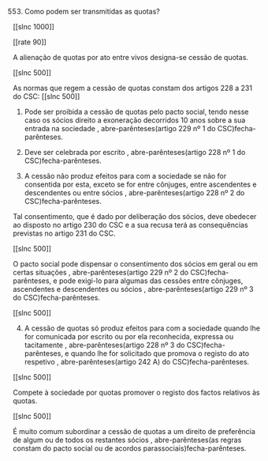 553.  Como  podem  ser transmitidas  as quotas?

[[slnc 1000]]

[[rate 90]]

A alienação de quotas por ato entre vivos designa-se cessão de quotas.

[[slnc 500]]

As normas que regem  a cessão de quotas constam dos  artigos 228 a 231 do  CSC:
[[slnc 500]]

1)  Pode  ser  proibida  a cessão de quotas  pelo  pacto social,  tendo nesse  caso os sócios  direito  a  exoneração  decorridos  10  anos  sobre  a  sua  entrada  na sociedade , abre-parênteses(artigo 229  nº 1 do  CSC)fecha-parênteses.

2)  Deve  ser celebrada  por escrito , abre-parênteses(artigo 228  nº 1 do CSC)fecha-parênteses.

3)  A cessão não  produz  efeitos para  com  a sociedade se não for  consentida por esta, exceto se for entre cônjuges, entre ascendentes e descendentes ou entre sócios  , abre-parênteses(artigo  228  nº  2  do  CSC)fecha-parênteses.


Tal  consentimento,  que  é  dado  por deliberação  dos  sócios, deve obedecer ao disposto  no artigo 230 do  CSC e a sua  recusa  terá  as  consequências  previstas  no  artigo  231 do  CSC.

[[slnc 500]]

O  pacto social  pode  dispensar  o  consentimento  dos  sócios  em  geral  ou  em  certas situações , abre-parênteses(artigo 229 nº 2 do CSC)fecha-parênteses, e pode exigi-lo  para algumas  das cessões entre  cônjuges,  ascendentes e  descendentes ou  sócios  , abre-parênteses(artigo 229 nº 3 do CSC)fecha-parênteses.

[[slnc 500]]

4)  A  cessão de  quotas  só  produz  efeitos  para  com  a  sociedade  quando  lhe  for comunicada por escrito ou por ela reconhecida, expressa  ou tacitamente , abre-parênteses(artigo 228 nº 3 do CSC)fecha-parênteses,  e quando  lhe  for solicitado que promova  o registo  do ato respetivo , abre-parênteses(artigo 242 A)  do CSC)fecha-parênteses.

[[slnc 500]]

Compete  à sociedade por quotas promover  o registo dos  factos relativos às quotas.

[[slnc 500]]

É  muito  comum  subordinar  a  cessão de  quotas  a  um  direito  de  preferência  de algum  ou de todos os restantes sócios , abre-parênteses(as regras  constam do  pacto social ou de acordos parassociais)fecha-parênteses.
